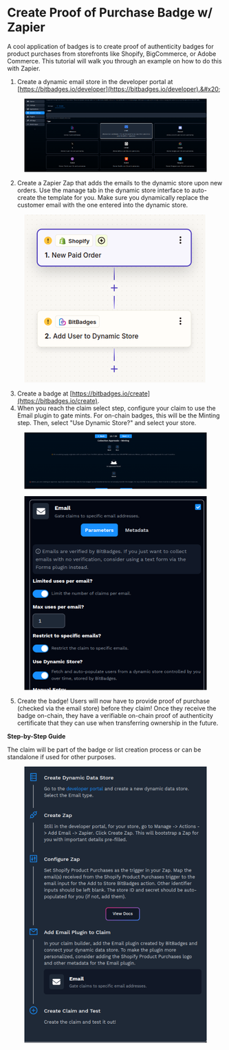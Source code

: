 # Create Proof of Purchase Badge w/ Zapier

A cool application of badges is to create proof of authenticity badges for product purchases from storefronts like Shopify, BigCommerce, or Adobe Commerce. This tutorial will walk you through an example on how to do this with Zapier.&#x20;

1. Create a dynamic email store in the developer portal at [https://bitbadges.io/developer](https://bitbadges.io/developer).&#x20;

<figure><img src="../../.gitbook/assets/image (208).png" alt=""><figcaption></figcaption></figure>

2. Create a Zapier Zap that adds the emails to the dynamic store upon new orders. Use the manage tab in the dynamic store interface to auto-create the template for you. Make sure you dynamically replace the customer email with the one entered into the dynamic store.

<figure><img src="../../.gitbook/assets/image (209).png" alt=""><figcaption></figcaption></figure>

3. Create a badge at [https://bitbadges.io/create](https://bitbadges.io/create).
4. When you reach the claim select step, configure your claim to use the Email plugin to gate mints. For on-chain badges, this will be the Minting step. Then, select "Use Dynamic Store?" and select your store.

<figure><img src="../../.gitbook/assets/image (1) (1) (1).png" alt=""><figcaption></figcaption></figure>

<figure><img src="../../.gitbook/assets/image (210).png" alt=""><figcaption></figcaption></figure>

5. Create the badge! Users will now have to provide proof of purchase (checked via the email store) before they claim! Once they receive the badge on-chain, they have a verifiable on-chain proof of authenticity certificate that they can use when transferring ownership in the future.



**Step-by-Step Guide**

The claim will be part of the badge or list creation process or can be standalone if used for other purposes.

<figure><img src="../../.gitbook/assets/image (3).png" alt=""><figcaption></figcaption></figure>
